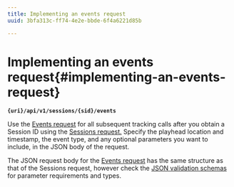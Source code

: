 ```yaml
---
title: Implementing an events request
uuid: 3bfa313c-ff74-4e2e-bbde-6f4a6221d85b

---
```


# Implementing an events request{#implementing-an-events-request}

**`{uri}/api/v1/sessions/{sid}/events`** 

Use the [Events request](/help/media-collection-api/mc-api-ref/mc-api-events-req.md) for all subsequent tracking calls after you obtain a Session ID using the [Sessions request.](/help/media-collection-api/mc-api-ref/mc-api-sessions-req.md) Specify the playhead location and timestamp, the event type, and any optional parameters you want to include, in the JSON body of the request.

The JSON request body for the [Events request](/help/media-collection-api/mc-api-ref/mc-api-events-req.md) has the same structure as that of the Sessions request, however check the [JSON validation schemas](/help/media-collection-api/mc-api-ref/mc-api-json-validation.md) for parameter requirements and types.
